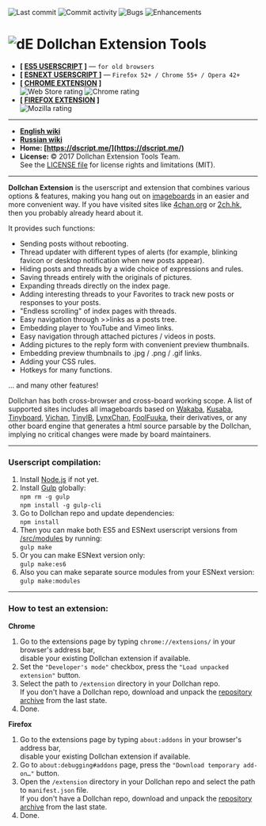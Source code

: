 ![Last commit](https://img.shields.io/github/last-commit/SthephanShinkufag/Dollchan-Extension-Tools.svg)&nbsp;![Commit activity](https://img.shields.io/github/commit-activity/y/SthephanShinkufag/Dollchan-Extension-Tools.svg)&nbsp;![Bugs](https://img.shields.io/github/issues/SthephanShinkufag/Dollchan-Extension-Tools/bug.svg)&nbsp;![Enhancements](https://img.shields.io/github/issues/SthephanShinkufag/Dollchan-Extension-Tools/enhancement.svg)

# ![dE](https://raw.githubusercontent.com/SthephanShinkufag/Dollchan-Extension-Tools/master/extension/icons/logo-32.png) Dollchan Extension Tools

- **[ [ES5 USERSCRIPT](https://raw.github.com/SthephanShinkufag/Dollchan-Extension-Tools/master/Dollchan_Extension_Tools.user.js) ]** &mdash; `for old browsers`
- **[ [ESNEXT USERSCRIPT ](https://github.com/SthephanShinkufag/Dollchan-Extension-Tools/raw/master/src/Dollchan_Extension_Tools.es6.user.js) ]** &mdash; `Firefox 52+ / Chrome 55+ / Opera 42+`
- **[ [CHROME EXTENSION](https://chrome.google.com/webstore/detail/dollchan-extension-tools/ipnoalfffblkaodfmipjjgkfbgcfadad) ]**<br>![Web Store rating](https://img.shields.io/chrome-web-store/rating/ipnoalfffblkaodfmipjjgkfbgcfadad.svg)&nbsp;![Chrome rating](https://img.shields.io/chrome-web-store/users/ipnoalfffblkaodfmipjjgkfbgcfadad.svg)
- **[ [FIREFOX EXTENSION](https://addons.mozilla.org/firefox/addon/dollchan-extension/) ]**<br>![Mozilla rating](https://img.shields.io/amo/rating/dollchan-extension.svg)

---
- **[English wiki](https://github.com/SthephanShinkufag/Dollchan-Extension-Tools/wiki/home-en)**
- **[Russian wiki](https://github.com/SthephanShinkufag/Dollchan-Extension-Tools/wiki)**
- **Home: [https://dscript.me/](https://dscript.me/)**
- **License:** © 2017 Dollchan Extension Tools Team.<br>See the [LICENSE file](https://github.com/SthephanShinkufag/Dollchan-Extension-Tools/blob/master/LICENSE) for license rights and limitations (MIT).

---
**Dollchan Extension** is the userscript and extension that combines various options & features, making you hang out on [imageboards](https://en.wikipedia.org/wiki/Imageboard) in an easier and more convenient way. If you have visited sites like [4chan.org](http://4chan.org/) or [2ch.hk](https://2ch.hk/), then you probably already heard about it.

It provides such functions:
- Sending posts without rebooting.
- Thread updater with different types of alerts (for example, blinking favicon or desktop notification when new posts appear).
- Hiding posts and threads by a wide choice of expressions and rules.
- Saving threads entirely with the originals of pictures.
- Expanding threads directly on the index page.
- Adding interesting threads to your Favorites to track new posts or responses to your posts.
- "Endless scrolling" of index pages with threads.
- Easy navigation through >>links as a posts tree.
- Embedding player to YouTube and Vimeo links.
- Easy navigation through attached pictures / videos in posts.
- Adding pictures to the reply form with convenient preview thumbnails.
- Embedding preview thumbnails to .jpg / .png / .gif links.
- Adding your CSS rules.
- Hotkeys for many functions.

... and many other features!

Dollchan has both cross-browser and cross-board working scope. A list of supported sites includes all imageboards based on [Wakaba](https://wakaba.c3.cx/s/web/wakaba_kareha), [Kusaba](http://kusabax.cultnet.net/), [Tinyboard](https://github.com/savetheinternet/Tinyboard), [Vichan](https://github.com/vichan-devel/vichan), [TinyIB](https://github.com/tslocum/TinyIB), [LynxChan](https://gitgud.io/LynxChan/LynxChan), [FoolFuuka](https://github.com/FoolCode/FoolFuuka), their derivatives, or any other board engine that generates a html source parsable by the Dollchan, implying no critical changes were made by board maintainers.

---
### Userscript compilation:

1. Install [Node.js](https://nodejs.org/) if not yet.
2. Install [Gulp](http://gulpjs.com/) globally:<br>
`npm rm -g gulp`<br>
`npm install -g gulp-cli`
3. Go to Dollchan repo and update dependencies:<br>
`npm install`
4. Then you can make both ES5 and ESNext userscript versions from [/src/modules](https://github.com/SthephanShinkufag/Dollchan-Extension-Tools/tree/master/src/modules) by running:<br>
`gulp make`
5. Or you can make ESNext version only:<br>
`gulp make:es6`
6. Also you can make separate source modules from your ESNext version:<br>
`gulp make:modules`

---
### How to test an extension:

**Chrome**
1. Go to the extensions page by typing `chrome://extensions/` in your browser's address bar,<br>
disable your existing Dollchan extension if available.
2. Set the `"Developer's mode"` checkbox, press the `"Load unpacked extension"` button.
3. Select the path to `/extension` directory in your Dollchan repo.<br>
If you don't have a Dollchan repo, download and unpack the [repository archive](https://github.com/SthephanShinkufag/Dollchan-Extension-Tools/archive/master.zip) from the last state.
4. Done.

**Firefox**
1. Go to the extensions page by typing `about:addons` in your browser's address bar,<br>
disable your existing Dollchan extension if available.
2. Go to `about:debugging#addons` page, press the `"Download temporary add-on…"` button.
3. Open the `/extension` directory in your Dollchan repo and select the path to `manifest.json` file.<br>
If you don't have a Dollchan repo, download and unpack the [repository archive](https://github.com/SthephanShinkufag/Dollchan-Extension-Tools/archive/master.zip) from the last state.
4. Done.
